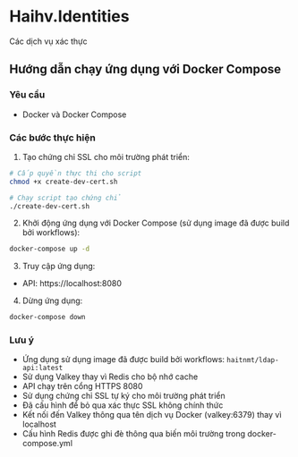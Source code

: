 # Haihv.Identities
Các dịch vụ xác thực

## Hướng dẫn chạy ứng dụng với Docker Compose

### Yêu cầu
- Docker và Docker Compose

### Các bước thực hiện

1. Tạo chứng chỉ SSL cho môi trường phát triển:
```bash
# Cấp quyền thực thi cho script
chmod +x create-dev-cert.sh

# Chạy script tạo chứng chỉ
./create-dev-cert.sh
```

2. Khởi động ứng dụng với Docker Compose (sử dụng image đã được build bởi workflows):
```bash
docker-compose up -d
```

3. Truy cập ứng dụng:
- API: https://localhost:8080

4. Dừng ứng dụng:
```bash
docker-compose down
```

### Lưu ý
- Ứng dụng sử dụng image đã được build bởi workflows: `haitnmt/ldap-api:latest`
- Sử dụng Valkey thay vì Redis cho bộ nhớ cache
- API chạy trên cổng HTTPS 8080
- Sử dụng chứng chỉ SSL tự ký cho môi trường phát triển
- Đã cấu hình để bỏ qua xác thực SSL không chính thức
- Kết nối đến Valkey thông qua tên dịch vụ Docker (valkey:6379) thay vì localhost
- Cấu hình Redis được ghi đè thông qua biến môi trường trong docker-compose.yml
